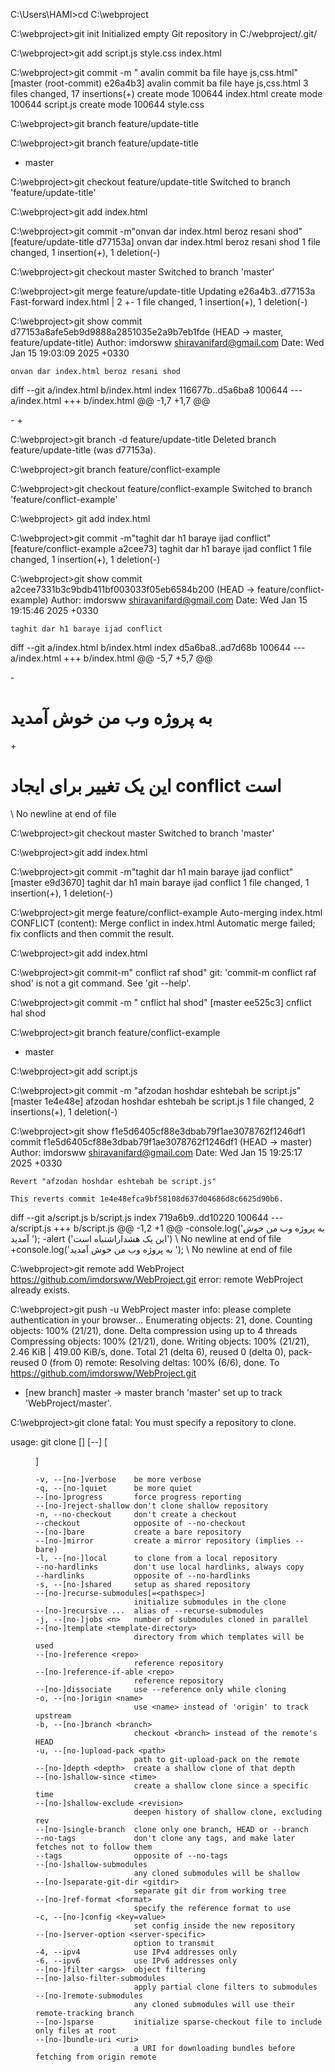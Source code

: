 
C:\Users\HAMI>cd C:\webproject

C:\webproject>git init
Initialized empty Git repository in C:/webproject/.git/

C:\webproject>git add script.js style.css index.html


C:\webproject>git commit -m " avalin commit ba file haye js,css.html"
[master (root-commit) e26a4b3]  avalin commit ba file haye js,css.html
 3 files changed, 17 insertions(+)
 create mode 100644 index.html
 create mode 100644 script.js
 create mode 100644 style.css

C:\webproject>git branch feature/update-title

C:\webproject>git branch
  feature/update-title
* master

C:\webproject>git checkout feature/update-title
Switched to branch 'feature/update-title'


C:\webproject>git add index.html

C:\webproject>git commit -m"onvan dar index.html beroz resani shod"
[feature/update-title d77153a] onvan dar index.html beroz resani shod
 1 file changed, 1 insertion(+), 1 deletion(-)

C:\webproject>git checkout master
Switched to branch 'master'

C:\webproject>git merge feature/update-title
Updating e26a4b3..d77153a
Fast-forward
 index.html | 2 +-
 1 file changed, 1 insertion(+), 1 deletion(-)

C:\webproject>git show
commit d77153a8afe5eb9d9888a2851035e2a9b7eb1fde (HEAD -> master, feature/update-title)
Author: imdorsww <shiravanifard@gmail.com>
Date:   Wed Jan 15 19:03:09 2025 +0330

    onvan dar index.html beroz resani shod

diff --git a/index.html b/index.html
index 116677b..d5a6ba8 100644
--- a/index.html
+++ b/index.html
@@ -1,7 +1,7 @@
 <!DOCTYPE html>
 <html>
 <head>
-<title> پروژه وب من  </title>
+<title>پروژه وب من بروزرسانی شد   </title>
 <link rel="stylesheet" href="style.css">
 </head>
 <body>

C:\webproject>git branch -d feature/update-title
Deleted branch feature/update-title (was d77153a).

C:\webproject>git branch feature/conflict-example

C:\webproject>git checkout feature/conflict-example
Switched to branch 'feature/conflict-example'

C:\webproject> git add index.html

C:\webproject>git commit -m"taghit dar h1 baraye ijad conflict"
[feature/conflict-example a2cee73] taghit dar h1 baraye ijad conflict
 1 file changed, 1 insertion(+), 1 deletion(-)

C:\webproject>git show
commit a2cee7331b3c9bdb411bf003033f05eb6584b200 (HEAD -> feature/conflict-example)
Author: imdorsww <shiravanifard@gmail.com>
Date:   Wed Jan 15 19:15:46 2025 +0330

    taghit dar h1 baraye ijad conflict

diff --git a/index.html b/index.html
index d5a6ba8..ad7d68b 100644
--- a/index.html
+++ b/index.html
@@ -5,7 +5,7 @@
 <link rel="stylesheet" href="style.css">
 </head>
 <body>
-<h1> به پروژه وب من خوش آمدید</h1>
+<h1> این یک تغییر برای ایجاد conflict است</h1>
 <script src="script.js"></script>
 </body>
 </html>
\ No newline at end of file

C:\webproject>git checkout master
Switched to branch 'master'

C:\webproject>git add index.html

C:\webproject>git commit -m"taghit dar h1 main baraye ijad conflict"
[master e9d3670] taghit dar h1 main baraye ijad conflict
 1 file changed, 1 insertion(+), 1 deletion(-)

C:\webproject>git merge feature/conflict-example
Auto-merging index.html
CONFLICT (content): Merge conflict in index.html
Automatic merge failed; fix conflicts and then commit the result.

C:\webproject>git add index.html

C:\webproject>git commit-m" conflict raf shod"
git: 'commit-m conflict raf shod' is not a git command. See 'git --help'.


C:\webproject>git commit -m " cnflict hal shod"
[master ee525c3]  cnflict hal shod

C:\webproject>git branch
  feature/conflict-example
* master

C:\webproject>git add script.js

C:\webproject>git commit -m "afzodan hoshdar eshtebah be script.js"
[master 1e4e48e] afzodan hoshdar eshtebah be script.js
 1 file changed, 2 insertions(+), 1 deletion(-)


C:\webproject>git show f1e5d6405cf88e3dbab79f1ae3078762f1246df1
commit f1e5d6405cf88e3dbab79f1ae3078762f1246df1 (HEAD -> master)
Author: imdorsww <shiravanifard@gmail.com>
Date:   Wed Jan 15 19:25:17 2025 +0330

    Revert "afzodan hoshdar eshtebah be script.js"

    This reverts commit 1e4e48efca9bf58108d637d04686d8c6625d90b6.

diff --git a/script.js b/script.js
index 719a6b9..dd10220 100644
--- a/script.js
+++ b/script.js
@@ -1,2 +1 @@
-console.log('به پروژه وب من خوش آمدید ');
-alert ('این یک هشداراشتباه است')
\ No newline at end of file
+console.log('به پروژه وب من خوش آمدید ');
\ No newline at end of file

C:\webproject>git remote add WebProject https://github.com/imdorsww/WebProject.git
error: remote WebProject already exists.

C:\webproject>git push -u WebProject master
info: please complete authentication in your browser...
Enumerating objects: 21, done.
Counting objects: 100% (21/21), done.
Delta compression using up to 4 threads
Compressing objects: 100% (21/21), done.
Writing objects: 100% (21/21), 2.46 KiB | 419.00 KiB/s, done.
Total 21 (delta 6), reused 0 (delta 0), pack-reused 0 (from 0)
remote: Resolving deltas: 100% (6/6), done.
To https://github.com/imdorsww/WebProject.git
 * [new branch]      master -> master
branch 'master' set up to track 'WebProject/master'.

C:\webproject>git clone
fatal: You must specify a repository to clone.

usage: git clone [<options>] [--] <repo> [<dir>]

    -v, --[no-]verbose    be more verbose
    -q, --[no-]quiet      be more quiet
    --[no-]progress       force progress reporting
    --[no-]reject-shallow don't clone shallow repository
    -n, --no-checkout     don't create a checkout
    --checkout            opposite of --no-checkout
    --[no-]bare           create a bare repository
    --[no-]mirror         create a mirror repository (implies --bare)
    -l, --[no-]local      to clone from a local repository
    --no-hardlinks        don't use local hardlinks, always copy
    --hardlinks           opposite of --no-hardlinks
    -s, --[no-]shared     setup as shared repository
    --[no-]recurse-submodules[=<pathspec>]
                          initialize submodules in the clone
    --[no-]recursive ...  alias of --recurse-submodules
    -j, --[no-]jobs <n>   number of submodules cloned in parallel
    --[no-]template <template-directory>
                          directory from which templates will be used
    --[no-]reference <repo>
                          reference repository
    --[no-]reference-if-able <repo>
                          reference repository
    --[no-]dissociate     use --reference only while cloning
    -o, --[no-]origin <name>
                          use <name> instead of 'origin' to track upstream
    -b, --[no-]branch <branch>
                          checkout <branch> instead of the remote's HEAD
    -u, --[no-]upload-pack <path>
                          path to git-upload-pack on the remote
    --[no-]depth <depth>  create a shallow clone of that depth
    --[no-]shallow-since <time>
                          create a shallow clone since a specific time
    --[no-]shallow-exclude <revision>
                          deepen history of shallow clone, excluding rev
    --[no-]single-branch  clone only one branch, HEAD or --branch
    --no-tags             don't clone any tags, and make later fetches not to follow them
    --tags                opposite of --no-tags
    --[no-]shallow-submodules
                          any cloned submodules will be shallow
    --[no-]separate-git-dir <gitdir>
                          separate git dir from working tree
    --[no-]ref-format <format>
                          specify the reference format to use
    -c, --[no-]config <key=value>
                          set config inside the new repository
    --[no-]server-option <server-specific>
                          option to transmit
    -4, --ipv4            use IPv4 addresses only
    -6, --ipv6            use IPv6 addresses only
    --[no-]filter <args>  object filtering
    --[no-]also-filter-submodules
                          apply partial clone filters to submodules
    --[no-]remote-submodules
                          any cloned submodules will use their remote-tracking branch
    --[no-]sparse         initialize sparse-checkout file to include only files at root
    --[no-]bundle-uri <uri>
                          a URI for downloading bundles before fetching from origin remote


